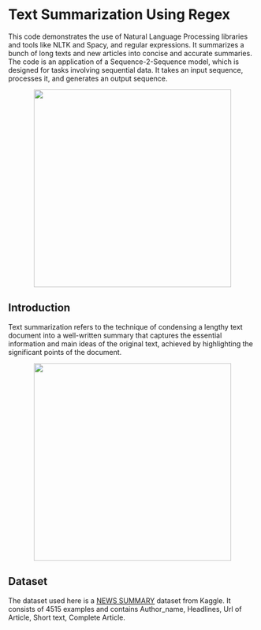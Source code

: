 # Text Summarization Using Regex
This code demonstrates the use of Natural Language Processing libraries and tools like NLTK and Spacy, and regular expressions. It summarizes a bunch of long texts and new articles into concise and accurate summaries. The code is an application of a Sequence-2-Sequence model, which is designed for tasks involving sequential data. It takes an input sequence, processes it, and generates an output sequence.
<p align="center">
<img src="https://github.com/dhruvg029/Text-Summarization-Using-Regex/blob/main/seq2seq.png", width="400">
</p>

## Introduction
Text summarization refers to the technique of condensing a lengthy text document into a well-written summary that captures the essential information and main ideas of the original text, achieved by highlighting the significant points of the document.
<p align="center">
<img src="https://github.com/dhruvg029/Text-Summarization-Using-Regex/blob/main/photo.png", width="400">
</p>

## Dataset
The dataset used here is a [NEWS SUMMARY](https://www.kaggle.com/datasets/sunnysai12345/news-summary) dataset from Kaggle. It consists of 4515 examples and contains Author_name, Headlines, Url of Article, Short text, Complete Article.
